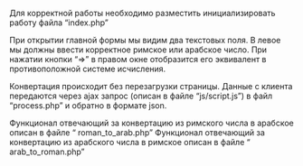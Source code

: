 Для корректной работы необходимо разместить инициализировать работу файла “index.php”

При открытии главной формы мы видим два текстовых поля. 
В левое мы должны ввести корректное римское или арабское число. 
При нажатии кнопки “=>” в правом окне отобразится его эквивалент в противоположной системе исчисления.

Конвертация происходит без перезагрузки страницы. 
Данные с клиента передаются через ajax запрос (описан в файле “js/script.js”) 
в файл “process.php” и обратно в формате json.

Функционал отвечающий за конвертацию из римского числа в арабское описан в файле “ roman_to_arab.php”
Функционал отвечающий за конвертацию из арабского числа в римское описан в файле “ arab_to_roman.php”
